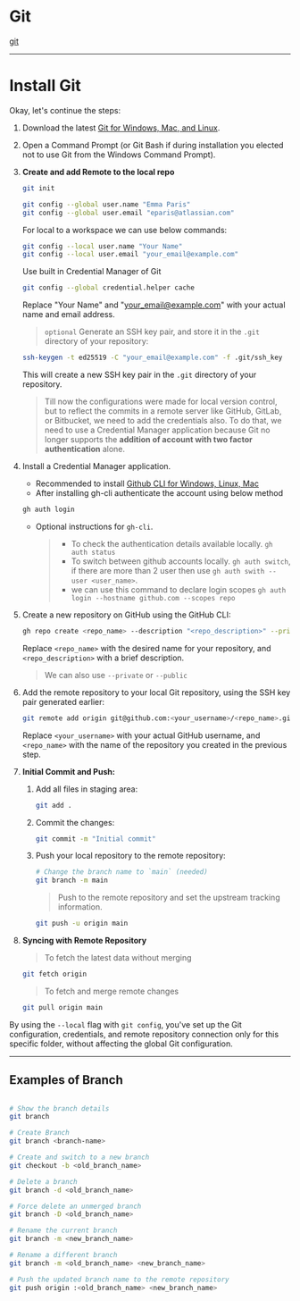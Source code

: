 # Git

[git](./assets/markdown/git.md ':include')

---

# Install Git 

Okay, let's continue the steps:

1. Download the latest [Git for Windows, Mac, and Linux](https://git-scm.com/downloads).
1. Open a Command Prompt (or Git Bash if during installation you elected not to use Git from the Windows Command Prompt).
1. **Create and add Remote to the local repo**
    ```bash
    git init
    ``` 
    ```bash
    git config --global user.name "Emma Paris"
    git config --global user.email "eparis@atlassian.com"
    ```
   For local to a workspace we can use below commands:

    ```bash
    git config --local user.name "Your Name"
    git config --local user.email "your_email@example.com"
    ```
    Use built in Credential Manager of Git
    ```bash
    git config --global credential.helper cache
    ```
    Replace "Your Name" and "your_email@example.com" with your actual name and email address.

    > `optional` Generate an SSH key pair, and store it in the `.git` directory of your repository:
    ```bash
    ssh-keygen -t ed25519 -C "your_email@example.com" -f .git/ssh_key
    ```
    This will create a new SSH key pair in the `.git` directory of your repository.

    > Till now the configurations were made for local version control, but to reflect the commits in a remote server like GitHub, GitLab, or Bitbucket, we need to add the credentials also. To do that, we need to use a Credential Manager application because Git no longer supports the **addition of account with two factor authentication** alone.

1. Install a Credential Manager application.
    - Recommended to install [Github CLI for Windows, Linux, Mac](https://cli.github.com/)
    - After installing gh-cli authenticate the account using below method
    ```bash
    gh auth login
    ```

    - Optional instructions for `gh-cli`.
        > - To check the authentication details available locally. `gh auth status`
        > - To switch between github accounts locally. `gh auth switch`, if there are more than 2 user then use `gh auth swith --user <user_name>`.
        >  - we can use this command to declare login scopes `gh auth login --hostname github.com --scopes repo` 
        
1. Create a new repository on GitHub using the GitHub CLI:

    ```bash
    gh repo create <repo_name> --description "<repo_description>" --private
    ```
    Replace `<repo_name>` with the desired name for your repository, and `<repo_description>` with a brief description.
    >We can also use `--private` or `--public`

1. Add the remote repository to your local Git repository, using the SSH key pair generated earlier:
    ```bash
    git remote add origin git@github.com:<your_username>/<repo_name>.git
    ```
    Replace `<your_username>` with your actual GitHub username, and `<repo_name>` with the name of the repository you created in the previous step.

1. **Initial Commit and Push:**
    1. Add all files in staging area:
        ```bash
        git add .
        ```
    1. Commit the changes:
        ```bash
        git commit -m "Initial commit"
        ```

    1. Push your local repository to the remote repository:
        ```bash
        # Change the branch name to `main` (needed)
        git branch -m main

        ```
        > Push to the remote repository and set the upstream tracking information.
        ```bash
        git push -u origin main
        ```

1. **Syncing with Remote Repository**

    > To fetch the latest data without merging
    ```bash
    git fetch origin
    ```
    > To fetch and merge remote changes
    ```bash
    git pull origin main
    ```

By using the `--local` flag with `git config`, you've set up the Git configuration, credentials, and remote repository connection only for this specific folder, without affecting the global Git configuration.

---

## Examples of Branch 
```bash

# Show the branch details
git branch

# Create Branch 
git branch <branch-name>

# Create and switch to a new branch
git checkout -b <old_branch_name>

# Delete a branch
git branch -d <old_branch_name>

# Force delete an unmerged branch
git branch -D <old_branch_name>

# Rename the current branch
git branch -m <new_branch_name>

# Rename a different branch
git branch -m <old_branch_name> <new_branch_name>

# Push the updated branch name to the remote repository
git push origin :<old_branch_name> <new_branch_name>
```